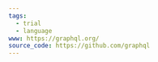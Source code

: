 ```yaml
---
tags:
  - trial
  - language
www: https://graphql.org/
source_code: https://github.com/graphql
---
```

